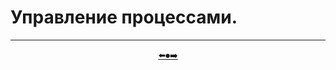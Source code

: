 # Управление процессами.
---

<p align="center"> <a href=https://github.com/georgedem975/BookOS/blob/master/chapter_three/README.md>⬅️</a><a href=https://github.com/georgedem975/BookOS/blob/master/README.md>⏺</a><a href=>➡️</a></p>